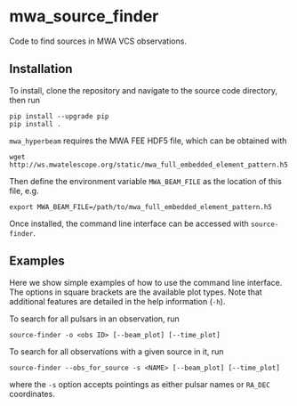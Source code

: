 # mwa_source_finder
Code to find sources in MWA VCS observations.

## Installation
To install, clone the repository and navigate to the source code directory, then run

    pip install --upgrade pip
    pip install .

`mwa_hyperbeam` requires the MWA FEE HDF5 file, which can be obtained with

    wget http://ws.mwatelescope.org/static/mwa_full_embedded_element_pattern.h5

Then define the environment variable `MWA_BEAM_FILE` as the location of this file, e.g.

    export MWA_BEAM_FILE=/path/to/mwa_full_embedded_element_pattern.h5

Once installed, the command line interface can be accessed with `source-finder`.

## Examples
Here we show simple examples of how to use the command line interface. The options
in square brackets are the available plot types. Note that additional features are
detailed in the help information (`-h`).

To search for all pulsars in an observation, run

    source-finder -o <obs ID> [--beam_plot] [--time_plot]

To search for all observations with a given source in it, run

    source-finder --obs_for_source -s <NAME> [--beam_plot] [--time_plot]

where the `-s` option accepts pointings as either pulsar names or `RA_DEC` coordinates.